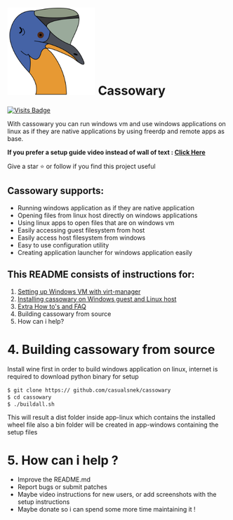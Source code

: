 # <img src="app-linux/src/cassowary/gui/extrares/cassowary.svg" alt="Logo" width="200"/>  Cassowary 

[![Visits Badge](https://badges.pufler.dev/visits/casualsnek/cassowary)](https://github.com/casualsnek)

With cassowary you can run windows vm and use windows applications on linux as if they are native applications by using freerdp and remote apps as base.

**If you prefer a setup guide video instead of wall of text :  [Click Here](https://www.youtube.com/watch?v=ftq-c_VgmK0)**

Give a star ⭐ or follow if you find this project useful

## Cassowary supports:
 - Running windows application as if they are native application
 - Opening files from linux host directly on windows applications
 - Using linux apps to open files that are on windows vm
 - Easily accessing guest filesystem from host
 - Easily access host filesystem from windows
 - Easy to use configuration utility
- Creating application launcher for windows application easily

## This README consists of instructions for:
1. [Setting up Windows VM with virt-manager](docs/1-virt-manager.md)
2. [Installing cassowary on Windows guest and Linux host](docs/2-cassowary-install.md)
3. [Extra How to's and FAQ](docs/3-faq.md)
4. Building cassowary from source
5. How can i help?

# 4. Building cassowary from source
Install wine first in order to build windows application on linux, internet is required to download python binary for setup 

```
$ git clone https:// github.com/casualsnek/cassowary
$ cd cassowary
$ ./buildall.sh
```

This will result a dist folder inside app-linux which contains the installed wheel file
also a bin folder will be created in app-windows containing the setup files

# 5. How can i help ?
- Improve the README.md
- Report bugs or submit patches
- Maybe video instructions for new users, or add screenshots with the setup instructions
- Maybe donate so i can spend some more time maintaining it !
